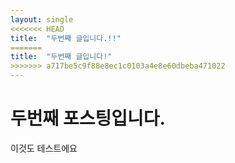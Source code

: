 ```yaml
---
layout: single
<<<<<<< HEAD
title:  "두번째 글입니다.!!"
=======
title:  "두번째 글입니다!"
>>>>>>> a717be5c9f88e8ec1c0103a4e8e60dbeba471022
---
```



# 두번째 포스팅입니다.
이것도 테스트에요
